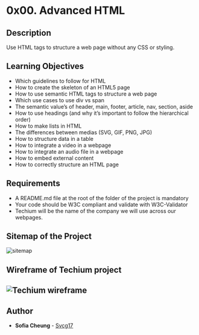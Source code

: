 # 0x00. Advanced HTML

## Description
Use HTML tags to structure a web page without any CSS or styling.

## Learning Objectives
* Which guidelines to follow for HTML
* How to create the skeleton of an HTML5 page
* How to use semantic HTML tags to structure a web page
* Which use cases to use div vs span
* The semantic value’s of header, main, footer, article, nav, section, aside
* How to use headings (and why it’s important to follow the hierarchical order)
* How to make lists in HTML
* The differences between medias (SVG, GIF, PNG, JPG)
* How to structure data in a table
* How to integrate a video in a webpage
* How to integrate an audio file in a webpage
* How to embed external content
* How to correctly structure an HTML page

## Requirements
* A README.md file at the root of the folder of the project is mandatory
* Your code should be W3C compliant and validate with W3C-Validator
* Techium will be the name of the company we will use across our webpages.

## Sitemap of the Project
![sitemap](./Downloads/sitemap.png)

## Wireframe of Techium project
![Techium wireframe](./Downloads/wireframe.png)
---

## Author
* **Sofia Cheung** - [Svcg17](https://github.com/Svcg17)